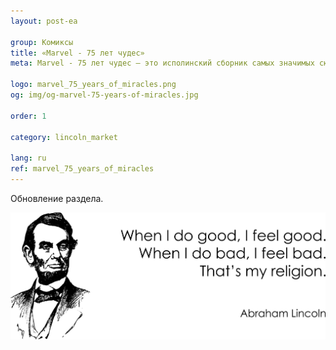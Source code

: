 ```yaml
---
layout: post-ea

group: Комиксы
title: «Marvel - 75 лет чудес»
meta: Marvel - 75 лет чудес – это исполинский сборник самых значимых сюжетов захватывающей комикс-вселенной «Marvel».

logo: marvel_75_years_of_miracles.png
og: img/og-marvel-75-years-of-miracles.jpg

order: 1

category: lincoln_market

lang: ru
ref: marvel_75_years_of_miracles
---
```


Обновление раздела.  

<a data-fancybox="gallery" href="/img/programming/Lincoln.png"><img src="/img/programming/Lincoln.png" alt=""></a>
